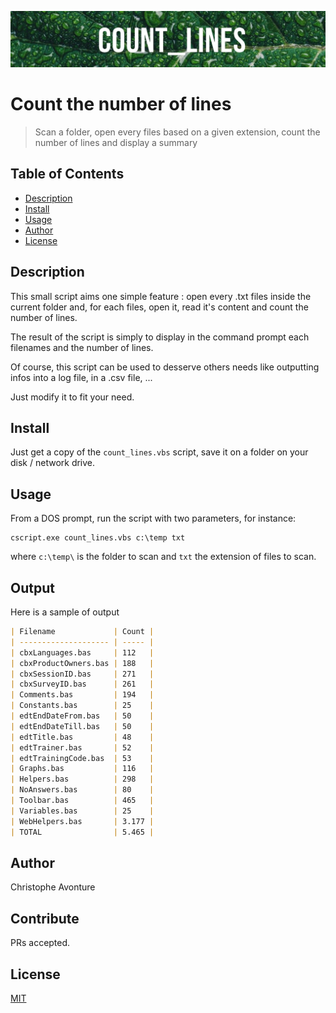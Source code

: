 ![Banner](images/banner.jpg)

# Count the number of lines

> Scan a folder, open every files based on a given extension, count the number of lines and display a summary

## Table of Contents

- [Description](#description)
- [Install](#install)
- [Usage](#usage)
- [Author](#author)
- [License](#license)

## Description

This small script aims one simple feature : open every .txt files inside the current folder and, for each files, open it, read it's content and count the number of lines.

The result of the script is simply to display in the command prompt each filenames and the number of lines.

Of course, this script can be used to desserve others needs like outputting infos into a log file, in a .csv file, ...

Just modify it to fit your need.

## Install

Just get a copy of the `count_lines.vbs` script, save it on a folder on your disk / network drive.

## Usage

From a DOS prompt, run the script with two parameters, for instance:

```
cscript.exe count_lines.vbs c:\temp txt
```

where `c:\temp\` is the folder to scan and `txt` the extension of files to scan.

## Output

Here is a sample of output

```markdown
| Filename             | Count |
| -------------------- | ----- |
| cbxLanguages.bas     | 112   |
| cbxProductOwners.bas | 188   |
| cbxSessionID.bas     | 271   |
| cbxSurveyID.bas      | 261   |
| Comments.bas         | 194   |
| Constants.bas        | 25    |
| edtEndDateFrom.bas   | 50    |
| edtEndDateTill.bas   | 50    |
| edtTitle.bas         | 48    |
| edtTrainer.bas       | 52    |
| edtTrainingCode.bas  | 53    |
| Graphs.bas           | 116   |
| Helpers.bas          | 298   |
| NoAnswers.bas        | 80    |
| Toolbar.bas          | 465   |
| Variables.bas        | 25    |
| WebHelpers.bas       | 3.177 |
| TOTAL                | 5.465 |
```

## Author

Christophe Avonture

## Contribute

PRs accepted.

## License

[MIT](LICENSE)
